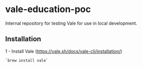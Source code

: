 # vale-education-poc
Internal repository for testing Vale for use in local development.

## Installation

1 - Install Vale (https://vale.sh/docs/vale-cli/installation/)

    `brew install vale`


